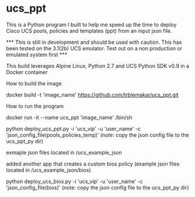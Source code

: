 # ucs_ppt
This is a Python program I built to help me speed up the time to deploy Cisco UCS pools, policies and templates (ppt) from an input json file.

*** This is still in development and should be used with caution. This has been tested on the 3.1(2b) UCS emulator. Test out on a non production or emulated system first ***

This build leverages Alpine Linux, Python 2.7 and UCS Python SDK v0.9 in a Docker container

How to build the image

docker build -t 'image_name' https://github.com/trblemakar/ucs_ppt.git

How to run the program

docker run -it --name ucs_ppt 'image_name' /bin/sh

python deploy_ucs_ppt.py -i 'ucs_vip' -u 'user_name' -c 'json_config_file(pools_policies_temp)' (note: copy the json config file to the ucs_ppt_py dir)

exmaple json files located in /ucs_example_json

added another app that creates a custom bios policy (example json files located in /ucs_example_json/bios)

python deploy_ucs_bios.py -i 'ucs_vip' -u 'user_name' -c 'json_config_file(bios)' (note: copy the json config file to the ucs_ppt_py dir)
